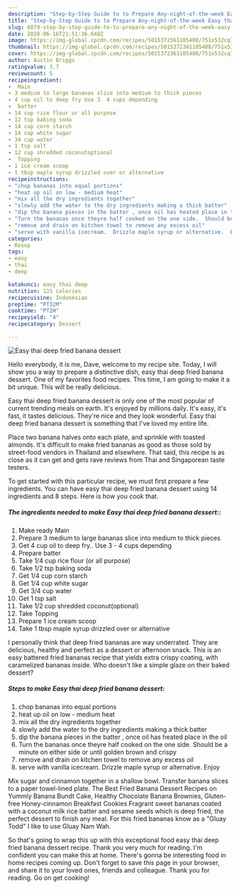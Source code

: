 ```yaml
---
description: "Step-by-Step Guide to to Prepare Any-night-of-the-week Easy thai deep fried banana dessert"
title: "Step-by-Step Guide to to Prepare Any-night-of-the-week Easy thai deep fried banana dessert"
slug: 6879-step-by-step-guide-to-to-prepare-any-night-of-the-week-easy-thai-deep-fried-banana-dessert
date: 2020-06-16T21:51:36.648Z
image: https://img-global.cpcdn.com/recipes/5015372361105408/751x532cq70/easy-thai-deep-fried-banana-dessert-recipe-main-photo.jpg
thumbnail: https://img-global.cpcdn.com/recipes/5015372361105408/751x532cq70/easy-thai-deep-fried-banana-dessert-recipe-main-photo.jpg
cover: https://img-global.cpcdn.com/recipes/5015372361105408/751x532cq70/easy-thai-deep-fried-banana-dessert-recipe-main-photo.jpg
author: Austin Briggs
ratingvalue: 3.7
reviewcount: 5
recipeingredient:
-  Main
- 3 medium to large bananas slice into medium to thick pieces
- 4 cup oil to deep fry Use 3  4 cups depending
-  batter
- 14 cup rice flour or all purpose
- 12 tsp baking soda
- 14 cup corn starch
- 14 cup white sugar
- 34 cup water
- 1 tsp salt
- 12 cup shredded coconutoptional
-  Topping
- 1 ice cream scoop
- 1 tbsp maple syrup drizzled over or alternative
recipeinstructions:
- "chop bananas into equal portions"
- "heat up oil on low - medium heat"
- "mix all the dry ingredients together"
- "slowly add the water to the dry ingredients making a thick batter"
- "dip the banana pieces in the batter , once oil has heated place in the oil"
- "Turn the bananas once theyre half cooked on the one side.  Should be a minute on either side or until golden brown and crispy"
- "remove and drain on kitchen towel to remove any excess oil"
- "serve with vanilla icecream.  Drizzle maple syrup or alternative.  Enjoy"
categories:
- Resep
tags:
- easy
- thai
- deep

katakunci: easy thai deep
nutrition: 121 calories
recipecuisine: Indonesian
preptime: "PT32M"
cooktime: "PT2H"
recipeyield: "4"
recipecategory: Dessert

---
```



![Easy thai deep fried banana dessert](https://img-global.cpcdn.com/recipes/5015372361105408/751x532cq70/easy-thai-deep-fried-banana-dessert-recipe-main-photo.jpg)

Hello everybody, it is me, Dave, welcome to my recipe site. Today, I will show you a way to prepare a distinctive dish, easy thai deep fried banana dessert. One of my favorites food recipes. This time, I am going to make it a bit unique. This will be really delicious.

Easy thai deep fried banana dessert is only one of the most popular of current trending meals on earth. It's enjoyed by millions daily. It's easy, it's fast, it tastes delicious. They're nice and they look wonderful. Easy thai deep fried banana dessert is something that I've loved my entire life.

Place two banana halves onto each plate, and sprinkle with toasted almonds. It&#39;s difficult to make fried bananas as good as those sold by street-food vendors in Thailand and elsewhere. That said, this recipe is as close as it can get and gets rave reviews from Thai and Singaporean taste testers.


To get started with this particular recipe, we must first prepare a few ingredients. You can have easy thai deep fried banana dessert using 14 ingredients and 8 steps. Here is how you cook that.

##### The ingredients needed to make Easy thai deep fried banana dessert::

1. Make ready  Main
1. Prepare 3 medium to large bananas slice into medium to thick pieces
1. Get 4 cup oil to deep fry.. Use 3 - 4 cups depending
1. Prepare  batter
1. Take 1/4 cup rice flour (or all purpose)
1. Take 1/2 tsp baking soda
1. Get 1/4 cup corn starch
1. Get 1/4 cup white sugar
1. Get 3/4 cup water
1. Get 1 tsp salt
1. Take 1/2 cup shredded coconut(optional)
1. Take  Topping
1. Prepare 1 ice cream scoop
1. Take 1 tbsp maple syrup drizzled over or alternative


I personally think that deep fried bananas are way underrated. They are delicious, healthy and perfect as a dessert or afternoon snack. This is an easy battered fried bananas recipe that yields extra crispy coating, with caramelized bananas inside. Who doesn&#39;t like a simple glaze on their baked dessert? 

##### Steps to make Easy thai deep fried banana dessert:

1. chop bananas into equal portions
1. heat up oil on low - medium heat
1. mix all the dry ingredients together
1. slowly add the water to the dry ingredients making a thick batter
1. dip the banana pieces in the batter , once oil has heated place in the oil
1. Turn the bananas once theyre half cooked on the one side.  Should be a minute on either side or until golden brown and crispy
1. remove and drain on kitchen towel to remove any excess oil
1. serve with vanilla icecream.  Drizzle maple syrup or alternative.  Enjoy


Mix sugar and cinnamon together in a shallow bowl. Transfer banana slices to a paper towel-lined plate. The Best Fried Banana Dessert Recipes on Yummly Banana Bundt Cake, Healthy Chocolate Banana Brownies, Gluten-free Honey-cinnamon Breakfast Cookies Fragrant sweet bananas coated with a coconut milk rice batter and sesame seeds which is deep fried, the perfect dessert to finish any meal. For this fried bananas know as a &#34;Gluay Todd&#34; I like to use Gluay Nam Wah. 

So that's going to wrap this up with this exceptional food easy thai deep fried banana dessert recipe. Thank you very much for reading. I'm confident you can make this at home. There's gonna be interesting food in home recipes coming up. Don't forget to save this page in your browser, and share it to your loved ones, friends and colleague. Thank you for reading. Go on get cooking!
